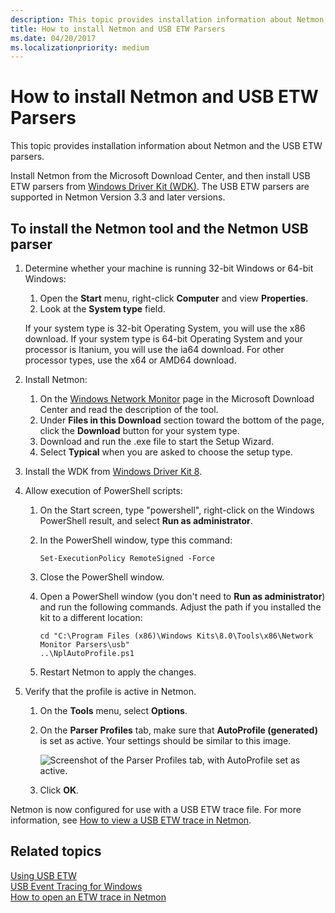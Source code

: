 ```yaml
---
description: This topic provides installation information about Netmon and the USB ETW parsers.
title: How to install Netmon and USB ETW Parsers
ms.date: 04/20/2017
ms.localizationpriority: medium
---
```


# How to install Netmon and USB ETW Parsers

This topic provides installation information about Netmon and the USB ETW parsers.

Install Netmon from the Microsoft Download Center, and then install USB ETW parsers from [Windows Driver Kit (WDK)](https://msdn.microsoft.com/windows/hardware/hh852362.aspx). The USB ETW parsers are supported in Netmon Version 3.3 and later versions.

## To install the Netmon tool and the Netmon USB parser

1. Determine whether your machine is running 32-bit Windows or 64-bit Windows:

    1. Open the **Start** menu, right-click **Computer** and view **Properties**.
    2. Look at the **System type** field.

    If your system type is 32-bit Operating System, you will use the x86 download. If your system type is 64-bit Operating System and your processor is Itanium, you will use the ia64 download. For other processor types, use the x64 or AMD64 download.

2. Install Netmon:
    1. On the [Windows Network Monitor](https://go.microsoft.com/fwlink/p/?linkid=103158) page in the Microsoft Download Center and read the description of the tool.
    2. Under **Files in this Download** section toward the bottom of the page, click the **Download** button for your system type.
    3. Download and run the .exe file to start the Setup Wizard.
    4. Select **Typical** when you are asked to choose the setup type.

3. Install the WDK from [Windows Driver Kit 8](https://msdn.microsoft.com/windows/hardware/hh852362.aspx).
4. Allow execution of PowerShell scripts:
    1. On the Start screen, type "powershell", right-click on the Windows PowerShell result, and select **Run as administrator**.
    2. In the PowerShell window, type this command:

        ```syntax
        Set-ExecutionPolicy RemoteSigned -Force
        ```

    3. Close the PowerShell window.
    4. Open a PowerShell window (you don't need to **Run as administrator**) and run the following commands. Adjust the path if you installed the kit to a different location:

        ```syntax
        cd "C:\Program Files (x86)\Windows Kits\8.0\Tools\x86\Network Monitor Parsers\usb"
        ..\NplAutoProfile.ps1
        ```

    5. Restart Netmon to apply the changes.

5. Verify that the profile is active in Netmon.
    1. On the **Tools** menu, select **Options**.
    2. On the **Parser Profiles** tab, make sure that **AutoProfile (generated)** is set as active. Your settings should be similar to this image.

        ![Screenshot of the Parser Profiles tab, with AutoProfile set as active.](images/netmon-parsers1.png)

    3. Click **OK**.

Netmon is now configured for use with a USB ETW trace file. For more information, see [How to view a USB ETW trace in Netmon](how-to-examining-a-trace-file-by-using-netmon.md).

## Related topics

[Using USB ETW](using-usb-etw.md)  
[USB Event Tracing for Windows](usb-event-tracing-for-windows.md)  
[How to open an ETW trace in Netmon](how-to-examining-a-trace-file-by-using-netmon.md)  
